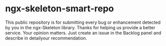 # ngx-skeleton-smart-repo
This public repository is for submitting every bug or enhancement detected by you in the ngx-Skeleton library. Thanks for helping us provide a better service. Your opinion matters.
Just create an issue in the Backlog panel and describe in detailyour recommendation.
